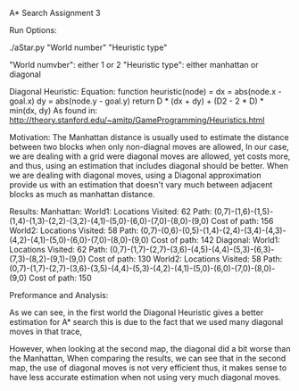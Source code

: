 A* Search
Assignment 3

Run Options:

./aStar.py "World number" "Heuristic type"

"World numvber": either 1 or 2
"Heuristic type": either manhattan or diagonal

Diagonal Heuristic:
Equation:
function heuristic(node) =
    dx = abs(node.x - goal.x)
    dy = abs(node.y - goal.y)
    return D * (dx + dy) + (D2 - 2 * D) * min(dx, dy)
As found in: http://theory.stanford.edu/~amitp/GameProgramming/Heuristics.html

Motivation:
	The Manhattan distance is usually used to estimate the distance between two blocks when only
	non-diagnal moves are allowed,
	In our case, we are dealing with a grid were diagonal moves are allowed, yet costs more, and thus,
	using an estimation that includes diagonal should be better.
	When we are dealing with diagonal moves, using a Diagonal approximation provide us with an estimation that
	doesn't vary much between adjacent blocks as much as manhattan distance.
	
Results:
Manhattan:
	World1:
			Locations Visited: 62
			Path: (0,7)-(1,6)-(1,5)-(1,4)-(1,3)-(2,2)-(3,2)-(4,1)-(5,0)-(6,0)-(7,0)-(8,0)-(9,0)
			Cost of path: 156
	World2:
			Locations Visited: 58
			Path: (0,7)-(0,6)-(0,5)-(1,4)-(2,4)-(3,4)-(4,3)-(4,2)-(4,1)-(5,0)-(6,0)-(7,0)-(8,0)-(9,0)
			Cost of path: 142
Diagonal:
	World1:
			Locations Visited: 62
			Path: (0,7)-(1,7)-(2,7)-(3,6)-(4,5)-(4,4)-(5,3)-(6,3)-(7,3)-(8,2)-(9,1)-(9,0)
			Cost of path: 130
	World2:
			Locations Visited: 58
			Path: (0,7)-(1,7)-(2,7)-(3,6)-(3,5)-(4,4)-(5,3)-(4,2)-(4,1)-(5,0)-(6,0)-(7,0)-(8,0)-(9,0)
			Cost of path: 150
			
Preformance and Analysis:

As we can see, in the first world the Diagonal Heuristic gives a better estimation for A* search
this is due to the fact that we used many diagonal moves in that trace,

However, when looking at the second map, the diagonal did a bit worse than the Manhattan,
When comparing the results, we can see that in the second map, the use of diagonal moves is not very efficient
thus, it makes sense to have less accurate estimation when not using very much diagonal moves.

	
	


	



